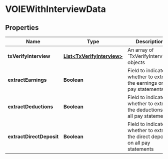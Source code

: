 

# VOIEWithInterviewData


## Properties

| Name | Type | Description | Notes |
|------------ | ------------- | ------------- | -------------|
|**txVerifyInterview** | [**List&lt;TxVerifyInterview&gt;**](TxVerifyInterview.md) | An array of &#x60;TxVerifyInterview&#x60; objects |  |
|**extractEarnings** | **Boolean** | Field to indicate whether to extract the earnings on all pay statements |  [optional] |
|**extractDeductions** | **Boolean** | Field to indicate whether to extract the deductions on all pay statements |  [optional] |
|**extractDirectDeposit** | **Boolean** | Field to indicate whether to extract the direct deposits on all pay statements |  [optional] |



